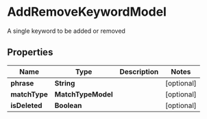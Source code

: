 

# AddRemoveKeywordModel

A single keyword to be added or removed

## Properties

| Name | Type | Description | Notes |
|------------ | ------------- | ------------- | -------------|
|**phrase** | **String** |  |  [optional] |
|**matchType** | **MatchTypeModel** |  |  [optional] |
|**isDeleted** | **Boolean** |  |  [optional] |



